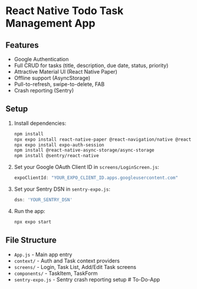 # React Native Todo Task Management App

## Features
- Google Authentication
- Full CRUD for tasks (title, description, due date, status, priority)
- Attractive Material UI (React Native Paper)
- Offline support (AsyncStorage)
- Pull-to-refresh, swipe-to-delete, FAB
- Crash reporting (Sentry)

## Setup

1. Install dependencies:
   ```sh
   npm install
   npx expo install react-native-paper @react-navigation/native @react-navigation/bottom-tabs @react-navigation/native-stack
   npx expo install expo-auth-session
   npm install @react-native-async-storage/async-storage
   npm install @sentry/react-native
   ```

2. Set your Google OAuth Client ID in `screens/LoginScreen.js`:
   ```js
   expoClientId: "YOUR_EXPO_CLIENT_ID.apps.googleusercontent.com"
   ```

3. Set your Sentry DSN in `sentry-expo.js`:
   ```js
   dsn: 'YOUR_SENTRY_DSN'
   ```

4. Run the app:
   ```sh
   npx expo start
   ```

## File Structure
- `App.js` - Main app entry
- `context/` - Auth and Task context providers
- `screens/` - Login, Task List, Add/Edit Task screens
- `components/` - TaskItem, TaskForm
- `sentry-expo.js` - Sentry crash reporting setup #   T o - D o - A p p  
 